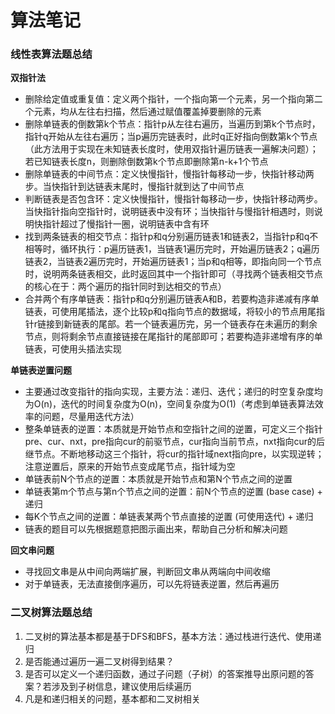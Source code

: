 # 算法笔记

### 线性表算法题总结
**双指针法**
- 删除给定值或重复值：定义两个指针，一个指向第一个元素，另一个指向第二个元素，均从左往右扫描，然后通过赋值覆盖掉要删除的元素
- 删除单链表的倒数第k个节点：指针p从左往右遍历，当遍历到第k个节点时，指针q开始从左往右遍历；当p遍历完链表时，此时q正好指向倒数第k个节点（此方法用于实现在未知链表长度时，使用双指针遍历链表一遍解决问题）；若已知链表长度n，则删除倒数第k个节点即删除第n-k+1个节点
- 删除单链表的中间节点：定义快慢指针，慢指针每移动一步，快指针移动两步。当快指针到达链表末尾时，慢指针就到达了中间节点
- 判断链表是否包含环：定义快慢指针，慢指针每移动一步，快指针移动两步。当快指针指向空指针时，说明链表中没有环；当快指针与慢指针相遇时，则说明快指针超过了慢指针一圈，说明链表中含有环
- 找到两条链表的相交节点：指针p和q分别遍历链表1和链表2，当指针p和q不相等时，循环执行：p遍历链表1，当链表1遍历完时，开始遍历链表2；q遍历链表2，当链表2遍历完时，开始遍历链表1；当p和q相等，即指向同一个节点时，说明两条链表相交，此时返回其中一个指针即可（寻找两个链表相交节点的核心在于：两个遍历的指针同时到达相交的节点）
- 合并两个有序单链表：指针p和q分别遍历链表A和B，若要构造非递减有序单链表，可使用尾插法，逐个比较p和q指向节点的数据域，将较小的节点用尾指针r链接到新链表的尾部。若一个链表遍历完，另一个链表存在未遍历的剩余节点，则将剩余节点直接链接在尾指针的尾部即可；若要构造非递增有序的单链表，可使用头插法实现

**单链表逆置问题**
- 主要通过改变指针的指向实现，主要方法：递归、迭代；递归的时空复杂度均为O(n)，迭代的时间复杂度为O(n)，空间复杂度为O(1)（考虑到单链表算法效率的问题，尽量用迭代方法）
- 整条单链表的逆置：本质就是开始节点和空指针之间的逆置，可定义三个指针pre、cur、nxt，pre指向cur的前驱节点，cur指向当前节点，nxt指向cur的后继节点。不断地移动这三个指针，将cur的指针域next指向pre，以实现逆转；注意逆置后，原来的开始节点变成尾节点，指针域为空
- 单链表前N个节点的逆置：本质就是开始节点和第N个节点之间的逆置
- 单链表第m个节点与第n个节点之间的逆置：前N个节点的逆置 (base case) + 递归
- 每K个节点之间的逆置：单链表某两个节点直接的逆置 (可使用迭代) + 递归
- 链表的题目可以先根据题意把图示画出来，帮助自己分析和解决问题

**回文串问题**
- 寻找回文串是从中间向两端扩展，判断回文串从两端向中间收缩
- 对于单链表，无法直接倒序遍历，可以先将链表逆置，然后再遍历

### 二叉树算法题总结
1. 二叉树的算法基本都是基于DFS和BFS，基本方法：通过栈进行迭代、使用递归
2. 是否能通过遍历一遍二叉树得到结果？
3. 是否可以定义一个递归函数，通过子问题（子树）的答案推导出原问题的答案？若涉及到子树信息，建议使用后续遍历
4. 凡是和递归相关的问题，基本都和二叉树相关
